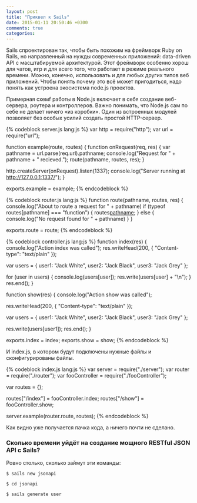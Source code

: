 ```yaml
---
layout: post
title: "Приквел к Sails"
date: 2015-01-11 20:50:46 +0300
comments: true
categories:
---
```


Sails спроектирован так, чтобы быть похожим на фреймворк Ruby on Rails, но направленный на нужды современных приложений: data-driven API с масштабируемой архитектурой. Этот фреймворк особенно хорош для чатов, игр и для всего того, что работает в режиме реального времени. Можно, конечно, использовать и для любых других типов веб приложений. Чтобы понять почему это всё может пригодиться,  надо понять как устроена экосистема node.js проектов.

<!--more-->

Примерная схемf работы в Node.js включает в себя создание веб-сервера, роутера и контроллеров.
Важно понимать, что Node.js сам по себе не делает ничего «из коробки». Один из встроенных модулей позволяет без особых усилий создать простой HTTP-сервер.

{% codeblock server.js lang:js %}
var http = require("http");
var url = require("url");

function example(route, routes) {
  function onRequest(req, res) {
    var pathname = url.parse(req.url).pathname;
    console.log("Request for " + pathname + " recieved.");
    route(pathname, routes, res);
  }

  http.createServer(onRequest).listen(1337);
  console.log("Server running at http://127.0.0.1:1337/");
}

exports.example = example;
{% endcodeblock %}

{% codeblock router.js lang:js %}
function route(pathname, routes, res) {
  console.log("About to route a request for " + pathname)
  if (typeof routes[pathname] === "function") {
    routes[pathname](res);
  } else {
      console.log("No request found for " + pathname)
  }
}

exports.route = route;
{% endcodeblock %}

{% codeblock controller.js lang:js %}
function index(res) {
  console.log("Action index was called");
  res.writeHead(200, {
    "Content-type": "text/plain"
  });  

  var users = {
    user1: "Jack White",
    user2: "Jack Black",
    user3: "Jack Grey"
  };

  for (user in users) {
    console.log(users[user]);
    res.write(users[user] + "\n");
  }
  res.end();
}

function show(res) {
  console.log("Action show was called");

  res.writeHead(200, {
    "Content-type": "text/plain"
  });

  var users = {
    user1: "Jack White",
    user2: "Jack Black",
    user3: "Jack Grey"
  };

  res.write(users[user1]);
  res.end();
}

exports.index = index;
exports.show = show;
{% endcodeblock %}


И index.js, в котором будут подключены нужные файлы и сконфигурированы файлы.

{% codeblock index.js lang:js %}
var server = require("./server");
var router = require("./router");
var fooController = require("./fooController");

var routes = {};

routes["/index"] = fooController.index;
routes["/show"] = fooController.show;

server.example(router.route, routes);
{% endcodeblock %}

Как видно уже получается пачка кода, а ничего почти не сделано.

### Сколько времени уйдёт на создание мощного RESTful JSON API c Sails?

Ровно столько, сколько займут эти команды:


`$ sails new jsonapi`

`$ cd jsonapi`

`$ sails generate user`
